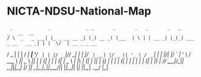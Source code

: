 # NICTA-NDSU-National-Map

     _             _             _ _       _       _   _       _   _                   _   __  __             
    / \  _   _ ___| |_ _ __ __ _| (_) __ _( )___  | \ | | __ _| |_(_) ___  _ __   __ _| | |  \/  | __ _ _ __  
   / _ \| | | / __| __| '__/ _` | | |/ _` |// __| |  \| |/ _` | __| |/ _ \| '_ \ / _` | | | |\/| |/ _` | '_ \ 
  / ___ \ |_| \__ \ |_| | | (_| | | | (_| | \__ \ | |\  | (_| | |_| | (_) | | | | (_| | | | |  | | (_| | |_) |
 /_/   \_\__,_|___/\__|_|  \__,_|_|_|\__,_| |___/ |_| \_|\__,_|\__|_|\___/|_| |_|\__,_|_| |_|  |_|\__,_| .__/ 
                                                                                                       |_|    
